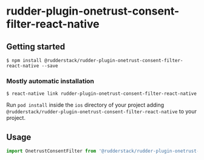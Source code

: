 # rudder-plugin-onetrust-consent-filter-react-native

## Getting started

`$ npm install @rudderstack/rudder-plugin-onetrust-consent-filter-react-native --save`

### Mostly automatic installation

`$ react-native link rudder-plugin-onetrust-consent-filter-react-native`

Run `pod install` inside the `ios` directory of your project adding `@rudderstack/rudder-plugin-onetrust-consent-filter-react-native` to your project.

## Usage

```javascript
import OnetrustConsentFilter from '@rudderstack/rudder-plugin-onetrust-consent-filter-react-native';
```
